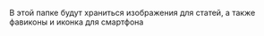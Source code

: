 В этой папке будут храниться изображения для статей, а также фавиконы и иконка для смартфона
<!-- <link rel="icon" href="./images/favicon.ico" sizes="any">
<link rel="icon" href="./images/favicon.svg" type="image/svg+xml">
<link rel="apple-touch-icon" href="./images/apple-icon.png"> -->
